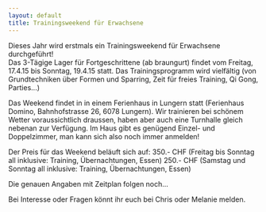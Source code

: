 ```yaml
---
layout: default
title: Trainingsweekend für Erwachsene
---
```


Dieses Jahr wird erstmals ein Trainingsweekend für Erwachsene durchgeführt!<br>
Das 3-Tägige Lager für Fortgeschrittene (ab braungurt) findet vom Freitag, 17.4.15 bis Sonntag, 19.4.15 statt.
Das Trainingsprogramm wird vielfältig (von Grundtechniken über Formen und Sparring, Zeit für freies Training, Qi Gong, Parties...)<br>

Das Weekend findet in in einem Ferienhaus in Lungern statt (Ferienhaus Domino, Bahnhofstrasse 26, 6078 Lungern). Wir trainieren bei schönem Wetter voraussichtlich draussen, haben aber auch eine Turnhalle gleich nebenan zur Verfügung. Im Haus gibt es genügend Einzel- und Doppelzimmer, man kann sich also noch immer anmelden!

Der Preis für das Weekend beläuft sich auf:
350.- CHF (Freitag bis Sonntag all inklusive: Training, Übernachtungen, Essen)
250.- CHF (Samstag und Sonntag all inklusive: Training, Übernachtungen, Essen)

Die genauen Angaben mit Zeitplan folgen noch...

Bei Interesse oder Fragen könnt ihr euch bei Chris oder Melanie melden.